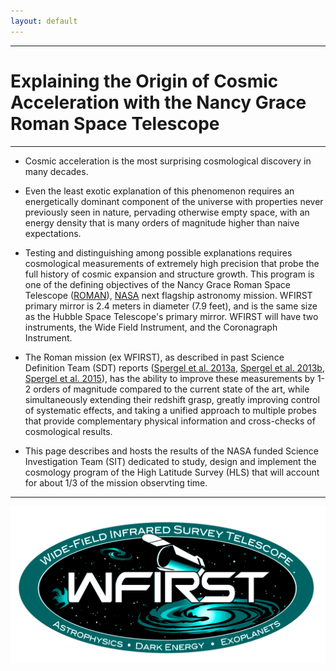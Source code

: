 ```yaml
---
layout: default
---
```


***

# Explaining the Origin of Cosmic Acceleration with the Nancy Grace Roman Space Telescope 

***

* Cosmic acceleration is the most surprising cosmological discovery in many decades. 

* Even the least exotic explanation of this phenomenon requires an energetically dominant component of the universe with properties never previously seen in nature, pervading otherwise empty space, with an energy density that is many orders of magnitude higher than naive expectations. 

* Testing and distinguishing among possible explanations requires cosmological measurements of extremely high precision that probe the full history of cosmic expansion and structure growth. This program is one of the defining objectives of the Nancy Grace Roman Space Telescope ([ROMAN](https://roman.gsfc.nasa.gov)), [NASA](https://www.nasa.gov) next flagship astronomy mission. WFIRST primary mirror is 2.4 meters in diameter (7.9 feet), and is the same size as the Hubble Space Telescope's primary mirror. WFIRST will have two instruments, the Wide Field Instrument, and the Coronagraph Instrument.

* The Roman mission (ex WFIRST), as described in past Science Definition Team (SDT) reports ([Spergel et al. 2013a](https://arxiv.org/abs/1305.5422), [Spergel et al. 2013b](https://arxiv.org/abs/1305.5425), [Spergel et al. 2015](https://arxiv.org/abs/1503.03757)), has the ability to improve these measurements by 1-2 orders of magnitude compared to the current state of the art, while simultaneously extending their redshift grasp, greatly improving control of systematic effects, and taking a unified approach to multiple probes that provide complementary physical information and cross-checks of cosmological results.

* This page describes and hosts the results of the NASA funded Science Investigation Team (SIT) dedicated to study, design and implement the cosmology program of the High Latitude Survey (HLS) that will account for about 1/3 of the mission observting time.

***
![WFIRST Logo](/images/icon_wfirst_logo_blue.png)
